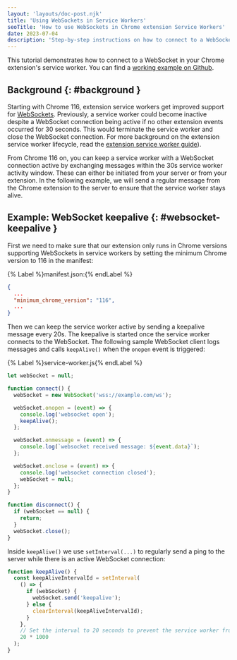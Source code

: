 ```yaml
---
layout: 'layouts/doc-post.njk'
title: 'Using WebSockets in Service Workers'
seoTitle: 'How to use WebSockets in Chrome extension Service Workers'
date: 2023-07-04
description: 'Step-by-step instructions on how to connect to a WebSocket in your Chrome extension.'
---
```


This tutorial demonstrates how to connect to a WebSocket in your Chrome extension's service worker. You can find a [working example on Github](https://github.com/GoogleChrome/chrome-extensions-samples/tree/main/functional-samples/tutorial.websockets).

## Background {: #background }

Starting with Chrome 116, extension service workers get improved support for [WebSockets](https://developer.mozilla.org/docs/Web/API/WebSockets_API). Previously, a service worker could become inactive despite a WebSocket connection being active if no other extension events occurred for 30 seconds. This would terminate the service worker and close the WebSocket connection. For more background on the extension service worker lifecycle, read the [extension service worker guide](/docs/extensions/mv3/service_workers/service-worker-lifecycle/#idle-shutdown)).

From Chrome 116 on, you can keep a service worker with a WebSocket connection active by exchanging messages within the 30s service worker activity window. These can either be initiated from your server or from your extension. In the following example, we will send a regular message from the Chrome extension to the server to ensure that the service worker stays alive.

## Example: WebSocket keepalive {: #websocket-keepalive }

First we need to make sure that our extension only runs in Chrome versions supporting WebSockets in service workers by setting the minimum Chrome version to 116 in the manifest:

{% Label %}manifest.json:{% endLabel %}

```json
{
  ...
  "minimum_chrome_version": "116",
  ...
}
```

Then we can keep the service worker active by sending a keepalive message every 20s. The keepalive is started once the service worker connects to the WebSocket. The following sample WebSocket client logs messages and calls `keepAlive()` when the `onopen` event is triggered:

{% Label %}service-worker.js{% endLabel %}

```js
let webSocket = null;

function connect() {
  webSocket = new WebSocket('wss://example.com/ws');

  webSocket.onopen = (event) => {
    console.log('websocket open');
    keepAlive();
  };

  webSocket.onmessage = (event) => {
    console.log(`websocket received message: ${event.data}`);
  };

  webSocket.onclose = (event) => {
    console.log('websocket connection closed');
    webSocket = null;
  };
}

function disconnect() {
  if (webSocket == null) {
    return;
  }
  webSocket.close();
}
```

Inside `keepAlive()` we use `setInterval(...)` to regularly send a ping to the server while there is an active WebSocket connection:

```js
function keepAlive() {
  const keepAliveIntervalId = setInterval(
    () => {
      if (webSocket) {
        webSocket.send('keepalive');
      } else {
        clearInterval(keepAliveIntervalId);
      }
    },
    // Set the interval to 20 seconds to prevent the service worker from becoming inactive.
    20 * 1000 
  );
}
```
